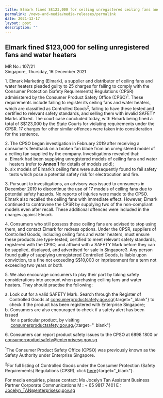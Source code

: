 ```yaml
---
title: Elmark fined S$123,000 for selling unregistered ceiling fans and water heaters
permalink: /news-and-media/media-releases/permalink
date: 2021-12-17
layout: post
description: ""
---
```

## Elmark fined $123,000 for selling unregistered fans and water heaters

MR No.: 107/21<br>
Singapore, Thursday, 16 December 2021

1\. Elmark Marketing (Elmark), a supplier and distributor of ceiling fans and water heaters pleaded guilty to 25 charges for failing to comply with the Consumer Protection (Safety Requirements) Regulations (CPSR) administered by the Consumer Product Safety Office (CPSO)<sup>1</sup>. These requirements include failing to register its ceiling fans and water heaters, which are classified as Controlled Goods<sup>2</sup>, failing to have these tested and certified to relevant safety standards, and selling them with invalid SAFETY Marks affixed. The court case concluded today, with Elmark being fined a total of S$123,000 by the State Courts for violating requirements under the CPSR. 17 charges for other similar offences were taken into consideration for the sentence.

2\. The CPSO began investigation in February 2019 after receiving a consumer’s feedback on a broken fan blade from an unregistered model of a ceiling fan supplied by the company. Investigations revealed that:<br>
a. Elmark had been supplying unregistered models of ceiling fans and water <br> &emsp;heaters (refer to <b>Annex 1</b> for details of models sold);<br>
b. six models of Elmark’s ceiling fans were subsequently found to fail safety<br> &emsp;tests which pose a potential safety risk for electrocution and fire.



3\. Pursuant to investigations, an advisory was issued to consumers in December 2019 to discontinue the use of 17 models of ceiling fans due to potential safety hazards. No reports of injuries were made to the CPSO. Elmark also recalled the ceiling fans with immediate effect. However, Elmark continued to contravene the CPSR by supplying two of the non-compliant models even after recall. These additional offences were included in the charges against Elmark.

4\. Consumers who still possess these ceiling fans are advised to stop using them, and contact Elmark for redress options. Under the CPSR, suppliers of Controlled Goods, including ceiling fans and water heaters, must ensure these products are type-tested, certified to meet relevant safety standards, registered with the CPSO, and affixed with a SAFETY Mark before they can be supplied, displayed, and advertised for sale in Singapore3. Any person found guilty of supplying unregistered Controlled Goods, is liable upon conviction, to a fine not exceeding S$10,000 or imprisonment for a term not exceeding two years or both.

5\. We also encourage consumers to play their part by taking safety considerations into account when purchasing ceiling fans and water heaters. They should practise the following:

  a. Look out for a valid SAFETY Mark. Search through the Register of<br> &emsp;Controlled Goods at <a href="https://cpsa.enterprisesg.gov.sg/totalagility/forms/cpssite/PUBSearchCOC.form">consumerproductsafety.gov.sg</a>{:target="_blank"}
to<br> &emsp;check if the product has been registered with Enterprise Singapore;<br>
  b. Consumers are also encouraged to check if a safety alert has been issued<br> &emsp; for a particular product, by visiting<br> &emsp; <a href="https://www.consumerproductsafety.gov.sg/consumers/product-safety-alerts-and-recalls/children-apparel">consumerproductsafety.gov.sg.</a>{:target="_blank"}
  
 6\. Consumers can report product safety issues to the CPSO at 6898 1800 or consumerproductsafety@enterprisesg.gov.sg.


<sup>1</sup>The Consumer Product Safety Office (CPSO) was previously known as the Safety Authority under Enterprise Singapore.
	
<sup>2</sup>For full listing of Controlled Goods under the Consumer Protection (Safety Requirements) Regulations (CPSR), click <a href="https://www.consumerproductsafety.gov.sg/suppliers/cpsr/list-of-controlled-goods">here</a>{:target="_blank"}.
	
																																													
	
For media enquiries, please contact:
Ms Jocelyn Tan Assistant Business Partner Corporate Communications
M : + 65 9817 7401
E : Jocelyn_TAN@enterprisesg.gov.sg